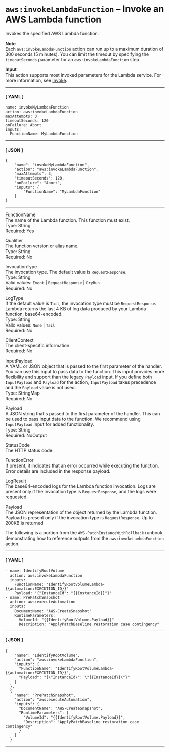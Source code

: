 # `aws:invokeLambdaFunction` – Invoke an AWS Lambda function<a name="automation-action-lamb"></a>

Invokes the specified AWS Lambda function\.

**Note**  
Each `aws:invokeLambdaFunction` action can run up to a maximum duration of 300 seconds \(5 minutes\)\. You can limit the timeout by specifying the `timeoutSeconds` parameter for an `aws:invokeLambdaFunction` step\.

**Input**  
This action supports most invoked parameters for the Lambda service\. For more information, see [Invoke](https://docs.aws.amazon.com/lambda/latest/dg/API_Invoke.html)\.

------
#### [ YAML ]

```
name: invokeMyLambdaFunction
action: aws:invokeLambdaFunction
maxAttempts: 3
timeoutSeconds: 120
onFailure: Abort
inputs:
  FunctionName: MyLambdaFunction
```

------
#### [ JSON ]

```
{
    "name": "invokeMyLambdaFunction",
    "action": "aws:invokeLambdaFunction",
    "maxAttempts": 3,
    "timeoutSeconds": 120,
    "onFailure": "Abort",
    "inputs": {
        "FunctionName": "MyLambdaFunction"
    }
}
```

------

FunctionName  
The name of the Lambda function\. This function must exist\.  
Type: String  
Required: Yes

Qualifier  
The function version or alias name\.  
Type: String  
Required: No

InvocationType  
The invocation type\. The default value is `RequestResponse`\.  
Type: String  
Valid values: `Event` \| `RequestResponse` \| `DryRun`  
Required: No

LogType  
If the default value is `Tail`, the invocation type must be `RequestResponse`\. Lambda returns the last 4 KB of log data produced by your Lambda function, base64\-encoded\.  
Type: String  
Valid values: `None` \| `Tail`  
Required: No

ClientContext  
The client\-specific information\.  
Required: No

InputPayload  
A YAML or JSON object that is passed to the first parameter of the handler\. You can use this input to pass data to the function\. This input provides more flexibility and support than the legacy `Payload` input\. If you define both `InputPayload` and `Payload` for the action, `InputPayload` takes precedence and the `Payload` value is not used\.  
Type: StringMap  
Required: No

Payload  
A JSON string that's passed to the first parameter of the handler\. This can be used to pass input data to the function\. We recommend using `InputPayload` input for added functionality\.  
Type: String  
Required: NoOutput

StatusCode  
The HTTP status code\.

FunctionError  
If present, it indicates that an error occurred while executing the function\. Error details are included in the response payload\.

LogResult  
The base64\-encoded logs for the Lambda function invocation\. Logs are present only if the invocation type is `RequestResponse`, and the logs were requested\.

Payload  
The JSON representation of the object returned by the Lambda function\. Payload is present only if the invocation type is `RequestResponse`\. Up to 200KB is returned

The following is a portion from the `AWS-PatchInstanceWithRollback` runbook demonstrating how to reference outputs from the `aws:invokeLambdaFunction` action\.

------
#### [ YAML ]

```
- name: IdentifyRootVolume
  action: aws:invokeLambdaFunction
  inputs:
    FunctionName: "IdentifyRootVolumeLambda-{{automation:EXECUTION_ID}}"
    Payload: '{"InstanceId": "{{InstanceId}}"}'
- name: PrePatchSnapshot
  action: aws:executeAutomation
  inputs:
    DocumentName: "AWS-CreateSnapshot"
    RuntimeParameters:
      VolumeId: "{{IdentifyRootVolume.Payload}}"
      Description: "ApplyPatchBaseline restoration case contingency"
```

------
#### [ JSON ]

```
{
    "name": "IdentifyRootVolume",
    "action": "aws:invokeLambdaFunction",
    "inputs": {
      "FunctionName": "IdentifyRootVolumeLambda-{{automation:EXECUTION_ID}}",
      "Payload": "{\"InstanceId\": \"{{InstanceId}}\"}"
    }
  },
  {
    "name": "PrePatchSnapshot",
    "action": "aws:executeAutomation",
    "inputs": {
      "DocumentName": "AWS-CreateSnapshot",
      "RuntimeParameters": {
        "VolumeId": "{{IdentifyRootVolume.Payload}}",
        "Description": "ApplyPatchBaseline restoration case contingency"
      }
    }
  }
```

------